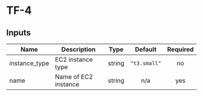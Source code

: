 # TF-4

## Inputs

| Name | Description | Type | Default | Required |
|------|-------------|:----:|:-----:|:-----:|
| instance\_type | EC2 instance type | string | `"t3.small"` | no |
| name | Name of EC2 instance | string | n/a | yes |
